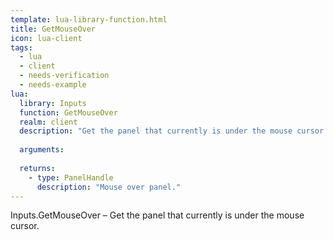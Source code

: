 ```yaml
---
template: lua-library-function.html
title: GetMouseOver
icon: lua-client
tags:
  - lua
  - client
  - needs-verification
  - needs-example
lua:
  library: Inputs
  function: GetMouseOver
  realm: client
  description: "Get the panel that currently is under the mouse cursor."
  
  arguments:
  
  returns:
    - type: PanelHandle
      description: "Mouse over panel."
---
```


<div class="lua__search__keywords">
Inputs.GetMouseOver &#x2013; Get the panel that currently is under the mouse cursor.
</div>
